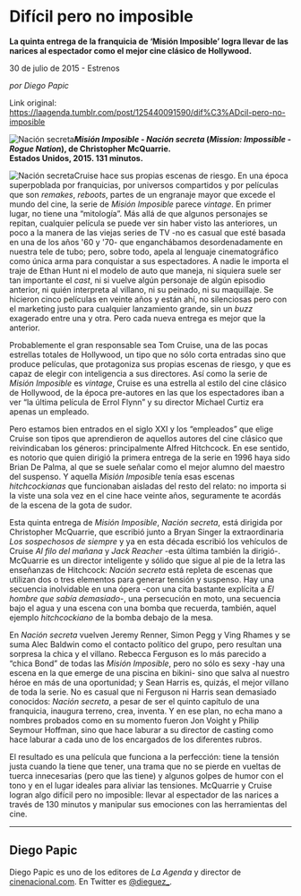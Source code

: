 # Difícil pero no imposible

**La quinta entrega de la franquicia de ‘Misión Imposible’ logra llevar de las narices al espectador como el mejor cine clásico de Hollywood.**

30 de julio de 2015 - Estrenos

_por Diego Papic_

Link original: https://laagenda.tumblr.com/post/125440091590/dif%C3%ADcil-pero-no-imposible

![Nación secreta](https://64.media.tumblr.com/556b4524a27fb298da288a21d9719374/tumblr_inline_pk0ct6zNTC1t6q87u_500.jpg)***Misión Imposible - Nación secreta* (*Mission: Impossible - Rogue Nation*), de Christopher McQuarrie.  
 Estados Unidos, 2015. 131 minutos.**

![Nación secreta](https://64.media.tumblr.com/556b4524a27fb298da288a21d9719374/tumblr_inline_pk0ct6zNTC1t6q87u_500.jpg)Cruise hace sus propias escenas de riesgo.
En una época superpoblada por franquicias, por universos compartidos y por películas que son *remakes*, *reboots*, partes de un engranaje mayor que excede el mundo del cine, la serie de *Misión Imposible* parece *vintage*. En primer lugar, no tiene una “mitología”. Más allá de que algunos personajes se repitan, cualquier película se puede ver sin haber visto las anteriores, un poco a la manera de las viejas series de TV -no es casual que esté basada en una de los años '60 y '70- que enganchábamos desordenadamente en nuestra tele de tubo; pero, sobre todo, apela al lenguaje cinematográfico como única arma para conquistar a sus espectadores. A nadie le importa el traje de Ethan Hunt ni el modelo de auto que maneja, ni siquiera suele ser tan importante el *cast*, ni si vuelve algún personaje de algún episodio anterior, ni quién interpreta al villano, ni su peinado, ni su maquillaje. Se hicieron cinco películas en veinte años y están ahí, no silenciosas pero con el marketing justo para cualquier lanzamiento grande, sin un *buzz* exagerado entre una y otra. Pero cada nueva entrega es mejor que la anterior.

Probablemente el gran responsable sea Tom Cruise, una de las pocas estrellas totales de Hollywood, un tipo que no sólo corta entradas sino que produce películas, que protagoniza sus propias escenas de riesgo, y que es capaz de elegir con inteligencia a sus directores. Así como la serie de *Misión Imposible* es *vintage*, Cruise es una estrella al estilo del cine clásico de Hollywood, de la época pre-autores en las que los espectadores iban a ver “la última película de Errol Flynn” y su director Michael Curtiz era apenas un empleado.

Pero estamos bien entrados en el siglo XXI y los “empleados” que elige Cruise son tipos que aprendieron de aquellos autores del cine clásico que reivindicaban los géneros: principalmente Alfred Hitchcock. En ese sentido, es notorio que quien dirigió la primera entrega de la serie en 1996 haya sido Brian De Palma, al que se suele señalar como el mejor alumno del maestro del suspenso. Y aquella *Misión Imposible* tenía esas escenas *hitchcockianas* que funcionaban aisladas del resto del relato: no importa si la viste una sola vez en el cine hace veinte años, seguramente te acordás de la escena de la gota de sudor.

Esta quinta entrega de *Misión Imposible*, *Nación secreta*, está dirigida por Christopher McQuarrie, que escribió junto a Bryan Singer la extraordinaria *Los sospechosos de siempre* y ya en esta década escribió los vehículos de Cruise *Al filo del mañana* y *Jack Reacher* -esta última también la dirigió-. McQuarrie es un director inteligente y sólido que sigue al pie de la letra las enseñanzas de Hitchcock: *Nación secreta* está repleta de escenas que utilizan dos o tres elementos para generar tensión y suspenso. Hay una secuencia inolvidable en una ópera -con una cita bastante explícita a *El hombre que sabía demasiado*-, una persecución en moto, una secuencia bajo el agua y una escena con una bomba que recuerda, también, aquel ejemplo *hitchcockiano* de la bomba debajo de la mesa.

En *Nación secreta* vuelven Jeremy Renner, Simon Pegg y Ving Rhames y se suma Alec Baldwin como el contacto político del grupo, pero resultan una sorpresa la chica y el villano. Rebecca Ferguson es lo más parecido a “chica Bond” de todas las *Misión Imposible*, pero no sólo es sexy -hay una escena en la que emerge de una piscina en bikini- sino que salva al nuestro héroe en más de una oportunidad; y Sean Harris es, quizás, el mejor villano de toda la serie. No es casual que ni Ferguson ni Harris sean demasiado conocidos: *Nación secreta*, a pesar de ser el quinto capítulo de una franquicia, inaugura terreno, crea, inventa. Y en ese plan, no echa mano a nombres probados como en su momento fueron Jon Voight y Philip Seymour Hoffman, sino que hace laburar a su director de casting como hace laburar a cada uno de los encargados de los diferentes rubros.

El resultado es una película que funciona a la perfección: tiene la tensión justa cuando la tiene que tener, una trama que no se pierde en vueltas de tuerca innecesarias (pero que las tiene) y algunos golpes de humor con el tono y en el lugar ideales para aliviar las tensiones. McQuarrie y Cruise logran algo difícil pero no imposible: llevar al espectador de las narices a través de 130 minutos y manipular sus emociones con las herramientas del cine.

  




---

 Diego Papic
------------

 Diego Papic es uno de los editores de *La Agenda* y director de [cinenacional.com](http://www.cinenacional.com). En Twitter es [@dieguez\_](http://www.twitter.com/dieguez_). 

